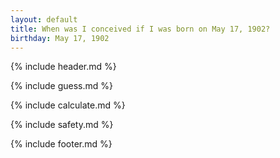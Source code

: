 ```yaml
---
layout: default
title: When was I conceived if I was born on May 17, 1902?
birthday: May 17, 1902
---
```


{% include header.md %}

{% include guess.md %}

{% include calculate.md %}

{% include safety.md %}

{% include footer.md %}



